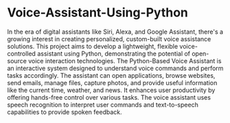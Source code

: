 # Voice-Assistant-Using-Python
In the era of digital assistants like Siri, Alexa, and Google Assistant, there's a growing
interest in creating personalized, custom-built voice assistance solutions. This project
aims to develop a lightweight, flexible voice-controlled assistant using Python,
demonstrating the potential of open-source voice interaction technologies. The
Python-Based Voice Assistant is an interactive system designed to understand voice
commands and perform tasks accordingly. The assistant can open applications, browse
websites, send emails, manage files, capture photos, and provide useful information
like the current time, weather, and news. It enhances user productivity by offering
hands-free control over various tasks. The voice assistant uses speech recognition to
interpret user commands and text-to-speech capabilities to provide spoken feedback.
